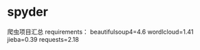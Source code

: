 # spyder
  爬虫项目汇总
  requirements：
  beautifulsoup4=4.6
  wordlcloud=1.41
  jieba=0.39
  requests=2.18
  
